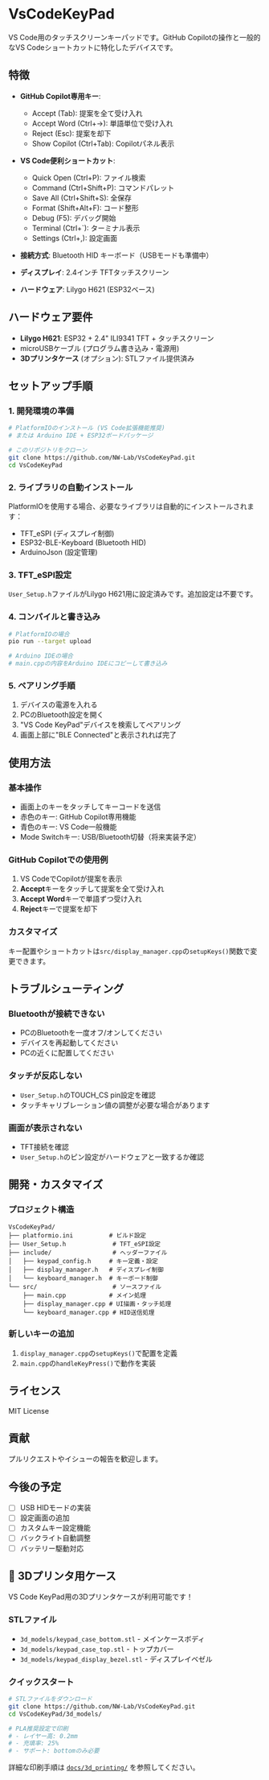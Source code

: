 # VsCodeKeyPad

VS Code用のタッチスクリーンキーパッドです。GitHub Copilotの操作と一般的なVS Codeショートカットに特化したデバイスです。

## 特徴

- **GitHub Copilot専用キー**: 
  - Accept (Tab): 提案を全て受け入れ
  - Accept Word (Ctrl+→): 単語単位で受け入れ  
  - Reject (Esc): 提案を却下
  - Show Copilot (Ctrl+Tab): Copilotパネル表示

- **VS Code便利ショートカット**:
  - Quick Open (Ctrl+P): ファイル検索
  - Command (Ctrl+Shift+P): コマンドパレット
  - Save All (Ctrl+Shift+S): 全保存
  - Format (Shift+Alt+F): コード整形
  - Debug (F5): デバッグ開始
  - Terminal (Ctrl+`): ターミナル表示
  - Settings (Ctrl+,): 設定画面

- **接続方式**: Bluetooth HID キーボード（USBモードも準備中）
- **ディスプレイ**: 2.4インチ TFTタッチスクリーン
- **ハードウェア**: Lilygo H621 (ESP32ベース)

## ハードウェア要件

- **Lilygo H621**: ESP32 + 2.4" ILI9341 TFT + タッチスクリーン
- microUSBケーブル (プログラム書き込み・電源用)
- **3Dプリンタケース** (オプション): STLファイル提供済み

## セットアップ手順

### 1. 開発環境の準備

```bash
# PlatformIOのインストール (VS Code拡張機能推奨)
# または Arduino IDE + ESP32ボードパッケージ

# このリポジトリをクローン
git clone https://github.com/NW-Lab/VsCodeKeyPad.git
cd VsCodeKeyPad
```

### 2. ライブラリの自動インストール

PlatformIOを使用する場合、必要なライブラリは自動的にインストールされます：

- TFT_eSPI (ディスプレイ制御)
- ESP32-BLE-Keyboard (Bluetooth HID)
- ArduinoJson (設定管理)

### 3. TFT_eSPI設定

`User_Setup.h`ファイルがLilygo H621用に設定済みです。追加設定は不要です。

### 4. コンパイルと書き込み

```bash
# PlatformIOの場合
pio run --target upload

# Arduino IDEの場合
# main.cppの内容をArduino IDEにコピーして書き込み
```

### 5. ペアリング手順

1. デバイスの電源を入れる
2. PCのBluetooth設定を開く  
3. "VS Code KeyPad"デバイスを検索してペアリング
4. 画面上部に"BLE Connected"と表示されれば完了

## 使用方法

### 基本操作
- 画面上のキーをタッチしてキーコードを送信
- 赤色のキー: GitHub Copilot専用機能
- 青色のキー: VS Code一般機能
- Mode Switchキー: USB/Bluetooth切替（将来実装予定）

### GitHub Copilotでの使用例
1. VS CodeでCopilotが提案を表示
2. **Accept**キーをタッチして提案を全て受け入れ
3. **Accept Word**キーで単語ずつ受け入れ
4. **Reject**キーで提案を却下

### カスタマイズ

キー配置やショートカットは`src/display_manager.cpp`の`setupKeys()`関数で変更できます。

## トラブルシューティング

### Bluetoothが接続できない
- PCのBluetoothを一度オフ/オンしてください
- デバイスを再起動してください
- PCの近くに配置してください

### タッチが反応しない  
- `User_Setup.h`のTOUCH_CS pin設定を確認
- タッチキャリブレーション値の調整が必要な場合があります

### 画面が表示されない
- TFT接続を確認
- `User_Setup.h`のピン設定がハードウェアと一致するか確認

## 開発・カスタマイズ

### プロジェクト構造
```
VsCodeKeyPad/
├── platformio.ini          # ビルド設定
├── User_Setup.h             # TFT_eSPI設定
├── include/                 # ヘッダーファイル
│   ├── keypad_config.h     # キー定義・設定
│   ├── display_manager.h   # ディスプレイ制御
│   └── keyboard_manager.h  # キーボード制御
└── src/                     # ソースファイル
    ├── main.cpp            # メイン処理
    ├── display_manager.cpp # UI描画・タッチ処理
    └── keyboard_manager.cpp # HID送信処理
```

### 新しいキーの追加
1. `display_manager.cpp`の`setupKeys()`で配置を定義
2. `main.cpp`の`handleKeyPress()`で動作を実装

## ライセンス

MIT License

## 貢献

プルリクエストやイシューの報告を歓迎します。

## 今後の予定

- [ ] USB HIDモードの実装
- [ ] 設定画面の追加
- [ ] カスタムキー設定機能
- [ ] バックライト自動調整
- [ ] バッテリー駆動対応

## 🎯 3Dプリンタ用ケース

VS Code KeyPad用の3Dプリンタケースが利用可能です！

### STLファイル
- `3d_models/keypad_case_bottom.stl` - メインケースボディ
- `3d_models/keypad_case_top.stl` - トップカバー  
- `3d_models/keypad_display_bezel.stl` - ディスプレイベゼル

### クイックスタート
```bash
# STLファイルをダウンロード
git clone https://github.com/NW-Lab/VsCodeKeyPad.git
cd VsCodeKeyPad/3d_models/

# PLA推奨設定で印刷
# - レイヤー高: 0.2mm
# - 充填率: 25%  
# - サポート: bottomのみ必要
```

詳細な印刷手順は [`docs/3d_printing/`](docs/3d_printing/) を参照してください。
